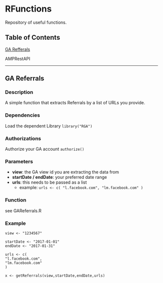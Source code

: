 # RFunctions

Repository of useful functions.

## Table of Contents

[GA Refferals](#user-content-ga-referrals)

AMPRestAPI

----

## GA Referrals

### Description

A simple function that extracts Referrals by a list of URLs you provide. 

### Dependencies

Load the dependent Library
`library("RGA")`

### Authorizations

Authorize your GA account
`authorize()` 

### Parameters

 - **view**: the GA view id you are extracting the data from 
 - **startDate /  endDate**: your preferred date range 
 - **urls**: this needs to be passed as a list 
	 - example: `urls <- c( "l.facebook.com", "lm.facebook.com" )`

### Function

see GAReferrals.R

### Example

    view <- "1234567"
    
    startDate <- "2017-01-01"
    endDate <- "2017-01-31"
    
    urls <- c(
    "l.facebook.com",
    "lm.facebook.com"
    )
    
    x <- getReferrals(view,startDate,endDate,urls)
